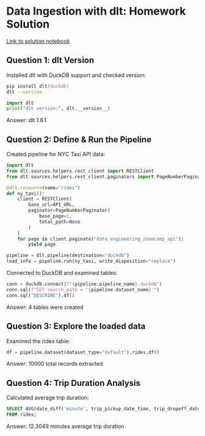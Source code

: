 # Data Ingestion with dlt: Homework Solution

[Link to solution notebook](DEZoomcamp_dlt_Homework.ipynb)

## Question 1: dlt Version
Installed dlt with DuckDB support and checked version:
```bash
pip install dlt[duckdb]
dlt --version
```
```python
import dlt
print("dlt version:", dlt.__version__)
```
Answer:  dlt 1.6.1

## Question 2: Define & Run the Pipeline
Created pipeline for NYC Taxi API data:
```python
import dlt
from dlt.sources.helpers.rest_client import RESTClient
from dlt.sources.helpers.rest_client.paginators import PageNumberPaginator

@dlt.resource(name="rides")
def ny_taxi():
    client = RESTClient(
        base_url=API_URL,
        paginator=PageNumberPaginator(
            base_page=1,
            total_path=None
        )
    )
    for page in client.paginate("data_engineering_zoomcamp_api"):
        yield page

pipeline = dlt.pipeline(destination="duckdb")
load_info = pipeline.run(ny_taxi, write_disposition="replace")
```

Connected to DuckDB and examined tables:
```python
conn = duckdb.connect(f"{pipeline.pipeline_name}.duckdb")
conn.sql(f"SET search_path = '{pipeline.dataset_name}'")
conn.sql("DESCRIBE").df()
```
Answer: 4 tables were created

## Question 3: Explore the loaded data
Examined the rides table:
```python
df = pipeline.dataset(dataset_type="default").rides.df()
```
Answer: 10000 total records extracted

## Question 4: Trip Duration Analysis
Calculated average trip duration:
```sql
SELECT AVG(date_diff('minute', trip_pickup_date_time, trip_dropoff_date_time))
FROM rides;
```
Answer: 12.3049 minutes average trip duration